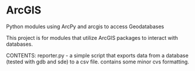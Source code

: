 # ArcGIS
Python modules using ArcPy and arcgis to access Geodatabases

This project is for modules that utilize ArcGIS packages to interact with databases. 

CONTENTS:
reporter.py - a simple script that exports data from a database (tested with gdb and sde) to a csv file. contains some minor cvs formatting.
